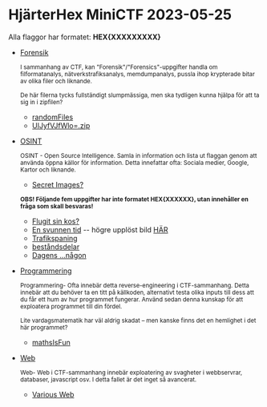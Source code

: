 # **HjärterHex MiniCTF 2023-05-25**

Alla flaggor har formatet: **HEX{XXXXXXXXX}**

* [Forensik](Forensik/)

  <sub>I sammanhang av CTF, kan "Forensik"/"Forensics"-uppgifter handla om filformatanalys, nätverkstrafiksanalys, memdumpanalys, pussla ihop krypterade bitar av olika filer och liknande.</sub>
  
  <sub>De här filerna tycks fullständigt slumpmässiga, men ska tydligen kunna hjälpa för att ta sig in i
  zipfilen?<sub>
  - [randomFiles](Forensik/randomFiles.zip)
  - [UlJyfVJfWlo=.zip](Forensik/UlJyfVJfWlo=.zip)

* [OSINT](OSINT/)

  <sub>OSINT - Open Source Intelligence. Samla in information och lista ut flaggan genom att använda öppna källor för information. Detta innefattar ofta: Sociala medier, Google, Kartor och liknande.</sub>
  
  - [Secret Images?](OSINT/tweet.png)
  
  <sub><b>OBS! Följande fem uppgifter har inte formatet HEX{XXXXXX}, utan innehåller en fråga som skall besvaras!</b></sub> 
  - [Flugit sin kos?](OSINT/flugitSinKos.png)
  - [En svunnen tid](OSINT/enSvunnenTid.png) -- högre upplöst bild [HÄR](OSINT/byggnad.jpg)
  - [Trafikspaning](OSINT/Trafikspaning)
  - [beståndsdelar](OSINT/beståndsdelar)
  - [Dagens ...någon](OSINT/dagensNågon.png)

* [Programmering](Programmering/)

  <sub>Programmering- Ofta innebär detta reverse-engineering i CTF-sammanhang. Detta innebär att du behöver ta en titt på källkoden, alternativt testa olika inputs till dess att du får ett hum av hur programmet
    fungerar. Använd sedan denna kunskap för att exploatera programmet till din fördel.</sub>

  <sub>Lite vardagsmatematik har väl aldrig skadat – men kanske finns det en hemlighet i det här programmet?</sub>
  
  - [mathsIsFun](Programmering/mathsIsFunDist.zip)

* [Web](Web/)

  <sub>Web- Web i CTF-sammanhang innebär exploatering av svagheter i webbservrar, databaser, javascript osv. I detta fallet är det inget så avancerat.</sub>
  
  - [Various Web](Web/variousWeb)
